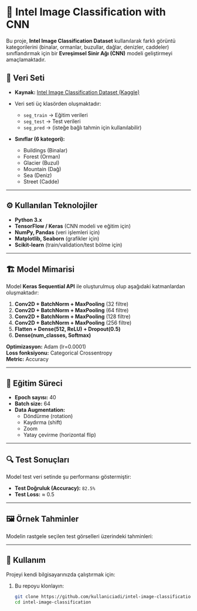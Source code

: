 # 🧠 Intel Image Classification with CNN

Bu proje, **Intel Image Classification Dataset** kullanılarak farklı görüntü kategorilerini (binalar, ormanlar, buzullar, dağlar, denizler, caddeler) sınıflandırmak için bir **Evreşimsel Sinir Ağı (CNN)** modeli geliştirmeyi amaçlamaktadır.  

## 📂 Veri Seti
- **Kaynak:** [Intel Image Classification Dataset (Kaggle)](https://www.kaggle.com/datasets/puneet6060/intel-image-classification)  
- Veri seti üç klasörden oluşmaktadır:  
  - `seg_train` → Eğitim verileri  
  - `seg_test` → Test verileri  
  - `seg_pred` → (isteğe bağlı tahmin için kullanılabilir)  

- **Sınıflar (6 kategori):**
  - Buildings (Binalar)  
  - Forest (Orman)  
  - Glacier (Buzul)  
  - Mountain (Dağ)  
  - Sea (Deniz)  
  - Street (Cadde)  

---

## ⚙️ Kullanılan Teknolojiler
- **Python 3.x**  
- **TensorFlow / Keras** (CNN modeli ve eğitim için)  
- **NumPy, Pandas** (veri işlemleri için)  
- **Matplotlib, Seaborn** (grafikler için)  
- **Scikit-learn** (train/validation/test bölme için)  

---

## 🏗️ Model Mimarisi
Model **Keras Sequential API** ile oluşturulmuş olup aşağıdaki katmanlardan oluşmaktadır:  

1. **Conv2D + BatchNorm + MaxPooling** (32 filtre)  
2. **Conv2D + BatchNorm + MaxPooling** (64 filtre)  
3. **Conv2D + BatchNorm + MaxPooling** (128 filtre)  
4. **Conv2D + BatchNorm + MaxPooling** (256 filtre)  
5. **Flatten + Dense(512, ReLU) + Dropout(0.5)**  
6. **Dense(num_classes, Softmax)**  

**Optimizasyon:** Adam (lr=0.0001)  
**Loss fonksiyonu:** Categorical Crossentropy  
**Metric:** Accuracy  

---

## 🚀 Eğitim Süreci
- **Epoch sayısı:** 40  
- **Batch size:** 64  
- **Data Augmentation:**  
  - Döndürme (rotation)  
  - Kaydırma (shift)  
  - Zoom  
  - Yatay çevirme (horizontal flip)  

---

## 🔍 Test Sonuçları
Model test veri setinde şu performansı göstermiştir:  

- **Test Doğruluk (Accuracy):** `82.5%`  
- **Test Loss:** ≈ 0.5  

---

## 🖼️ Örnek Tahminler
Modelin rastgele seçilen test görselleri üzerindeki tahminleri:  

---

## 📌 Kullanım

Projeyi kendi bilgisayarınızda çalıştırmak için:  

1. Bu repoyu klonlayın:  
   ```bash
   git clone https://github.com/kullaniciadi/intel-image-classification.git
   cd intel-image-classification

